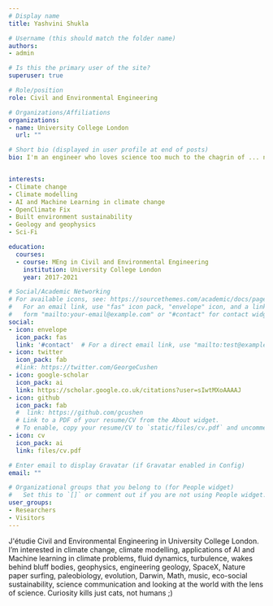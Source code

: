 ```yaml
---
# Display name
title: Yashvini Shukla

# Username (this should match the folder name)
authors:
- admin

# Is this the primary user of the site?
superuser: true

# Role/position
role: Civil and Environmental Engineering

# Organizations/Affiliations
organizations:
- name: University College London
  url: ""

# Short bio (displayed in user profile at end of posts)
bio: I'm an engineer who loves science too much to the chagrin of ... no one. Interested in tech, books, the possibility of intelligent life on other planets, exploring Darwin and evolution, SpaceX, all while marvelling at the absurdity of existence and a Hothouse earth. 


interests:
- Climate change
- Climate modelling
- AI and Machine Learning in climate change
- OpenClimate Fix
- Built environment sustainability 
- Geology and geophysics
- Sci-Fi

education:
  courses:
  - course: MEng in Civil and Environmental Engineering
    institution: University College London
    year: 2017-2021

# Social/Academic Networking
# For available icons, see: https://sourcethemes.com/academic/docs/page-builder/#icons
#   For an email link, use "fas" icon pack, "envelope" icon, and a link in the
#   form "mailto:your-email@example.com" or "#contact" for contact widget.
social:
- icon: envelope
  icon_pack: fas
  link: '#contact'  # For a direct email link, use "mailto:test@example.org".
- icon: twitter
  icon_pack: fab
  #link: https://twitter.com/GeorgeCushen
- icon: google-scholar
  icon_pack: ai
  link: https://scholar.google.co.uk/citations?user=sIwtMXoAAAAJ
- icon: github
  icon_pack: fab
  #  link: https://github.com/gcushen
  # Link to a PDF of your resume/CV from the About widget.
  # To enable, copy your resume/CV to `static/files/cv.pdf` and uncomment the lines below.
- icon: cv
  icon_pack: ai
  link: files/cv.pdf

# Enter email to display Gravatar (if Gravatar enabled in Config)
email: ""

# Organizational groups that you belong to (for People widget)
#   Set this to `[]` or comment out if you are not using People widget.
user_groups:
- Researchers
- Visitors
---
```


J'étudie Civil and Environmental Engineering in University College London. I’m interested in climate change, climate modelling, applications of AI and Machine learning in climate problems, fluid dynamics, turbulence, wakes behind bluff bodies, geophysics, engineering geology, SpaceX, Nature paper surfing, paleobiology, evolution, Darwin, Math, music, eco-social sustainability, science communication and looking at the world with the lens of science. 
Curiosity kills just cats, not humans ;)
